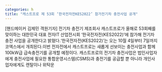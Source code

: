 ```yaml
---
categories: h
title: "캐스트프로 제 53회 ‘한국전자전KES2022’ 참가전기차 충전사업 공개"
---
```

[핸드메이커 김제민 객원기자] 전기차 충전기 제조회사 캐스트프로가 올해로 53회째를 맞이하는 대한민국 대표 전자IT 산업전시회 ‘한국전자전(KES2022)’에 참가해 전기차 충전 사업을 공개한다고 밝혔다.‘한국전자전(KES2022)’는 오는 10월 4일부터 7일까지 코엑스에서 개최된다.이번 전자전에서 캐스트프로는 새롭게 선보이는 충전사업과 함께 100kW급 급속충전기를 공개할 예정이다. 캐스트프로의 전기차 충전사업은 법인사업자에게 충전사업에 필요한 통합운영시스템(CSMS)과 충전기를 공급할 뿐 아니라 개인사업자에게도 렌탈이나 위탁운